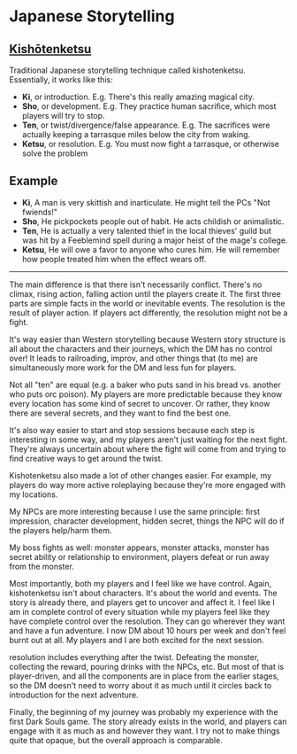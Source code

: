 # Japanese Storytelling

## [Kishōtenketsu](https://en.wikipedia.org/wiki/Kish%C5%8Dtenketsu)

Traditional Japanese storytelling technique called kishotenketsu. Essentially, it works like this:

- **Ki**,  or introduction. E.g. There's this really amazing magical city.
- **Sho**, or development. E.g. They practice human sacrifice, which most players will try to stop.
- **Ten**, or twist/divergence/false appearance. E.g. The sacrifices were actually keeping a tarrasque miles below the city from waking.
- **Ketsu**, or resolution. E.g. You must now fight a tarrasque, or otherwise solve the problem

## Example

- **Ki**, A man is very skittish and inarticulate. He might tell the PCs "Not fwiends!"
- **Sho**, He pickpockets people out of habit. He acts childish or animalistic.
- **Ten**, He is actually a very talented thief in the local thieves' guild but was hit by a Feeblemind spell during a major heist of the mage's college.
- **Ketsu**, He will owe a favor to anyone who cures him. He will remember how people treated him when the effect wears off.

---

The main difference is that there isn't necessarily conflict. There's no climax, rising action, falling action until the players create it. The first three parts are simple facts in the world or inevitable events. The resolution is the result of player action. If players act differently, the resolution might not be a fight.

It's way easier than Western storytelling because Western story structure is all about the characters and their journeys, which the DM has no control over! It leads to railroading, improv, and other things that (to me) are simultaneously more work for the DM and less fun for players.

Not all "ten" are equal (e.g. a baker who puts sand in his bread vs. another who puts orc poison). My players are more predictable because they know every location has some kind of secret to uncover. Or rather, they know there are several secrets, and they want to find the best one.

It's also way easier to start and stop sessions because each step is interesting in some way, and my players aren't just waiting for the next fight. They're always uncertain about where the fight will come from and trying to find creative ways to get around the twist.

Kishotenketsu also made a lot of other changes easier. For example, my players do way more active roleplaying because they're more engaged with my locations.

My NPCs are more interesting because I use the same principle: first impression, character development, hidden secret, things the NPC will do if the players help/harm them.

My boss fights as well: monster appears, monster attacks, monster has secret ability or relationship to environment, players defeat or run away from the monster.

Most importantly, both my players and I feel like we have control. Again, kishotenketsu isn't about characters. It's about the world and events. The story is already there, and players get to uncover and affect it. I feel like I am in complete control of every situation while my players feel like they have complete control over the resolution. They can go wherever they want and have a fun adventure. I now DM about 10 hours per week and don't feel burnt out at all. My players and I are both excited for the next session.

resolution includes everything after the twist. Defeating the monster, collecting the reward, pouring drinks with the NPCs, etc. But most of that is player-driven, and all the components are in place from the earlier stages, so the DM doesn't need to worry about it as much until it circles back to introduction for the next adventure.

Finally, the beginning of my journey was probably my experience with the first Dark Souls game. The story already exists in the world, and players can engage with it as much as and however they want. I try not to make things quite that opaque, but the overall approach is comparable.